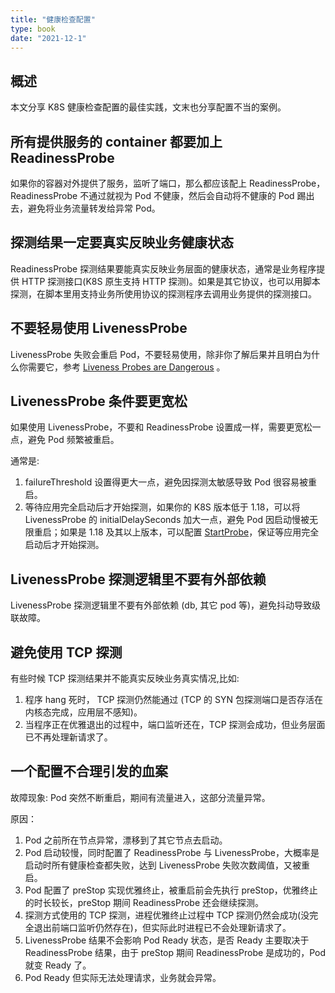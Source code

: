 ```yaml
---
title: "健康检查配置"
type: book
date: "2021-12-1"
---
```


## 概述

本文分享 K8S 健康检查配置的最佳实践，文末也分享配置不当的案例。

## 所有提供服务的 container 都要加上 ReadinessProbe

如果你的容器对外提供了服务，监听了端口，那么都应该配上 ReadinessProbe，ReadinessProbe 不通过就视为 Pod 不健康，然后会自动将不健康的 Pod 踢出去，避免将业务流量转发给异常 Pod。

## 探测结果一定要真实反映业务健康状态

ReadinessProbe 探测结果要能真实反映业务层面的健康状态，通常是业务程序提供 HTTP 探测接口(K8S 原生支持 HTTP 探测)。如果是其它协议，也可以用脚本探测，在脚本里用支持业务所使用协议的探测程序去调用业务提供的探测接口。

## 不要轻易使用 LivenessProbe

LivenessProbe 失败会重启 Pod，不要轻易使用，除非你了解后果并且明白为什么你需要它，参考 [Liveness Probes are Dangerous](https://srcco.de/posts/kubernetes-liveness-probes-are-dangerous.html) 。

## LivenessProbe 条件要更宽松

如果使用 LivenessProbe，不要和 ReadinessProbe 设置成一样，需要更宽松一点，避免 Pod 频繁被重启。

通常是:
1. failureThreshold 设置得更大一点，避免因探测太敏感导致 Pod 很容易被重启。
2. 等待应用完全启动后才开始探测，如果你的 K8S 版本低于 1.18，可以将 LivenessProbe 的 initialDelaySeconds 加大一点，避免 Pod 因启动慢被无限重启；如果是 1.18 及其以上版本，可以配置 [StartProbe](https://kubernetes.io/docs/tasks/configure-pod-container/configure-liveness-readiness-startup-probes/#define-startup-probes)，保证等应用完全启动后才开始探测。

## LivenessProbe 探测逻辑里不要有外部依赖

LivenessProbe 探测逻辑里不要有外部依赖 (db, 其它 pod 等)，避免抖动导致级联故障。

## 避免使用 TCP 探测

有些时候 TCP 探测结果并不能真实反映业务真实情况,比如:
1. 程序 hang 死时， TCP 探测仍然能通过 (TCP 的 SYN 包探测端口是否存活在内核态完成，应用层不感知)。
2. 当程序正在优雅退出的过程中，端口监听还在，TCP 探测会成功，但业务层面已不再处理新请求了。

## 一个配置不合理引发的血案

故障现象: Pod 突然不断重启，期间有流量进入，这部分流量异常。

原因：
1. Pod 之前所在节点异常，漂移到了其它节点去启动。
2. Pod 启动较慢，同时配置了 ReadinessProbe 与 LivenessProbe，大概率是启动时所有健康检查都失败，达到 LivenessProbe 失败次数阈值，又被重启。
3. Pod 配置了 preStop 实现优雅终止，被重启前会先执行 preStop，优雅终止的时长较长，preStop 期间 ReadinessProbe 还会继续探测。
4. 探测方式使用的 TCP 探测，进程优雅终止过程中 TCP 探测仍然会成功(没完全退出前端口监听仍然存在)，但实际此时进程已不会处理新请求了。
5. LivenessProbe 结果不会影响 Pod Ready 状态，是否 Ready 主要取决于 ReadinessProbe 结果，由于 preStop 期间 ReadinessProbe 是成功的，Pod 就变 Ready 了。
6. Pod Ready 但实际无法处理请求，业务就会异常。